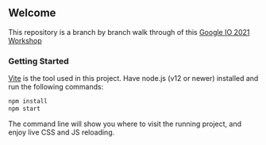 ## Welcome

This repository is a branch by branch walk through of this [Google IO 2021 Workshop](https://codelabs.developers.google.com/codelabs/user-adaptive-interfaces)

### Getting Started

[Vite](https://vitejs.dev/) is the tool used in this project. Have node.js (v12 or newer) installed and run the following commands:

```bash
npm install
npm start
```

The command line will show you where to visit the running project, and enjoy live CSS and JS reloading. 
